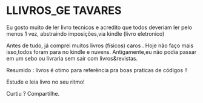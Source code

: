 # LLIVROS_GE TAVARES 
Eu gosto muito  de ler  livro tecnicos e acredito que todos deveriam ler 
pelo menos 1 vez, abstraindo imposições,via  kindle (livro eletronico)

Antes de tudo, já comprei muitos livros (físicos) caros . 
Hoje não faço mais isso,todos foram para no kindle e nuvens.
Antigamente,eu não podia passar em um sebo ou livraria sem sair com 
livros&revistas.
 

Resumido : livros é otimo para referência pra boas praticas de códigos !! 

Estude e leia livro no seu ritmo!

Curtiu ? Compartilhe.

